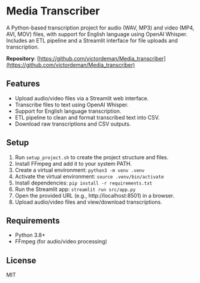 # Media Transcriber

A Python-based transcription project for audio (WAV, MP3) and video (MP4, AVI, MOV) files, with support for English language using OpenAI Whisper. Includes an ETL pipeline and a Streamlit interface for file uploads and transcription.

**Repository**: [https://github.com/victordeman/Media_transcriber](https://github.com/victordeman/Media_transcriber)

## Features
- Upload audio/video files via a Streamlit web interface.
- Transcribe files to text using OpenAI Whisper.
- Support for English language transcription.
- ETL pipeline to clean and format transcribed text into CSV.
- Download raw transcriptions and CSV outputs.

## Setup
1. Run `setup_project.sh` to create the project structure and files.
2. Install FFmpeg and add it to your system PATH.
3. Create a virtual environment: `python3 -m venv .venv`
4. Activate the virtual environment: `source .venv/bin/activate`
5. Install dependencies: `pip install -r requirements.txt`
6. Run the Streamlit app: `streamlit run src/app.py`
7. Open the provided URL (e.g., http://localhost:8501) in a browser.
8. Upload audio/video files and view/download transcriptions.

## Requirements
- Python 3.8+
- FFmpeg (for audio/video processing)

## License
MIT
